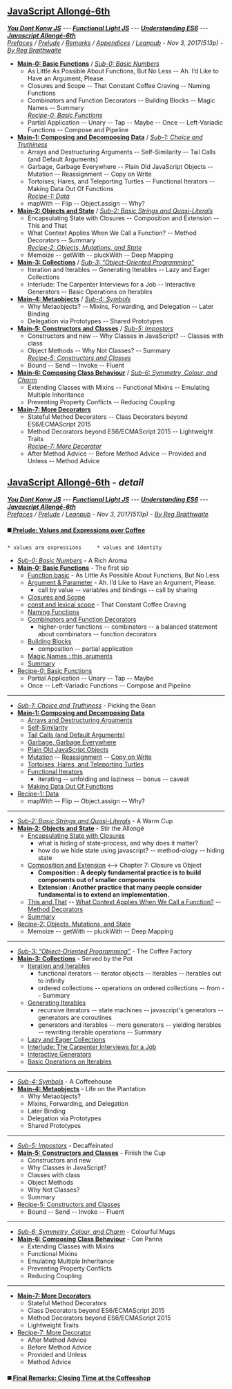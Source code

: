 <a name="top"></a>
## [JavaScript Allongé-6th](#middle)
***[You Dont Konw JS]** --- **[Functional Light JS]** --- **[Understanding ES6]** --- **[Javascript Allongé-6th]***      
*[Prefaces](book_1_preface.md) / [Prelude](book_2_prelude.md) / [Remarks](book_3_closing-time.md) / [Appendices](book_4_appendices.md) / [Leanpub](https://leanpub.com/javascriptallongesix/read#leanpub-auto-about-javascript-allong) - Nov 3, 2017(513p) - [By Reg Braithwaite](https://github.com/raganwald)* 
* [**Main-0: Basic Functions**](main_0_functions.md) / [*Sub-0: Basic Numbers*](sub_0_numbers.md)   
  * As Little As Possible About Functions, But No Less -- Ah. I’d Like to Have an Argument, Please.
  * Closures and Scope -- That Constant Coffee Craving -- Naming Functions
  * Combinators and Function Decorators -- Building Blocks -- Magic Names -- Summary   
  *[Recipe-0: Basic Functions](main_0r_functions.md)*   
  * Partial Application -- Unary -- Tap -- Maybe -- Once -- Left-Variadic Functions -- Compose and Pipeline   
* [**Main-1: Composing and Decomposing Data**](main_1_Composing.md) / [*Sub-1: Choice and Truthiness*](sub_1_choice.md)   
  * Arrays and Destructuring Arguments -- Self-Similarity -- Tail Calls (and Default Arguments)
  * Garbage, Garbage Everywhere -- Plain Old JavaScript Objects -- Mutation -- Reassignment -- Copy on Write   
  * Tortoises, Hares, and Teleporting Turtles -- Functional Iterators -- Making Data Out Of Functions   
  *[Recipe-1: Data](main_1r_Composing.md)*  
  * mapWith -- Flip -- Object.assign -- Why?   
* [**Main-2: Objects and State**](main_2_objects.md) / [*Sub-2: Basic Strings and Quasi-Literals*](sub_2_strings.md)   
  * Encapsulating State with Closures -- Composition and Extension -- This and That   
  * What Context Applies When We Call a Function? -- Method Decorators -- Summary   
  *[Recipe-2: Objects, Mutations, and State](main_2r_objects.md)*   
  * Memoize -- getWith -- pluckWith -- Deep Mapping   
* [**Main-3: Collections**](main_3_collections.md) / [*Sub-3: “Object-Oriented Programming”*](sub_3_oop.md)  
  * Iteration and Iterables -- Generating Iterables -- Lazy and Eager Collections   
  * Interlude: The Carpenter Interviews for a Job -- Interactive Generators -- Basic Operations on Iterables   
* [**Main-4: Metaobjects**](main_4_metaobjects.md) / [*Sub-4: Symbols*](sub_4_symbols.md)   
  * Why Metaobjects? -- Mixins, Forwarding, and Delegation -- Later Binding    
  * Delegation via Prototypes -- Shared Prototypes   
* [**Main-5: Constructors and Classes**](main_5_constructors.md) / [*Sub-5: Impostors*](sub_5_impostors.md)   
  * Constructors and new -- Why Classes in JavaScript? -- Classes with class   
  * Object Methods -- Why Not Classes? -- Summary   
  *[Recipe-5: Constructors and Classes](main_5r_constructors.md)*   
  * Bound -- Send -- Invoke -- Fluent   
* [**Main-6: Composing Class Behaviour**](main_6_classes.md) / [*Sub-6: Symmetry, Colour, and Charm*](sub_6_colours.md)   
  * Extending Classes with Mixins -- Functional Mixins -- Emulating Multiple Inheritance   
  * Preventing Property Conflicts -- Reducing Coupling   
* [**Main-7: More Decorators**](main_7_dedorators.md)   
  * Stateful Method Decorators -- Class Decorators beyond ES6/ECMAScript 2015   
  * Method Decorators beyond ES6/ECMAScript 2015 -- Lightweight Traits   
  *[Recipe-7: More Decorator](main_7r_dedorators.md)*   
  * After Method Advice -- Before Method Advice -- Provided and Unless -- Method Advice   
  
<a name="middle"></a>
## [JavaScript Allongé-6th](#top) *- detail*
***[You Dont Konw JS][det_1]** --- **[Functional Light JS][det_2]** --- **[Understanding ES6][det_3]** --- **[Javascript Allongé-6th][det_4]***      
*[Prefaces](book_1_preface.md) / [Prelude](book_2_prelude.md) / [Leanpub](https://leanpub.com/javascriptallongesix/read#leanpub-auto-about-javascript-allong) - Nov 3, 2017(513p) - [By Reg Braithwaite](https://github.com/raganwald)*    
#### :black_medium_square:[ Prelude: Values and Expressions over Coffee](book_2_prelude.md)        
    * values are expressions     * values and identity  
* [*Sub-0: Basic Numbers*](sub_0_numbers.md) - A Rich Aroma   
* [**Main-0: Basic Functions**](main_0_functions.md#the-first-sip-basic-functions) - The first sip   
    * [Function basic](main_0_functions.md#as-little-as-possible-about-functions-but-no-less) - As Little As Possible About Functions, But No Less
    * [Argument & Parameter](main_0_functions.md#ah-id-like-to-have-an-argument-pleasezzz-fargs) - Ah. I’d Like to Have an Argument, Please.   
    	* call by value -- variables and bindings -- call by sharing
    * [Closures and Scope](main_0_functions.md#closures-and-scope)   
    * [const and lexical scope](main_0_functions.md#that-constant-coffee-craving) - That Constant Coffee Craving   
    * [Naming Functions](main_0_functions.md#naming-functions)     
    * [Combinators and Function Decorators](main_0_functions.md#combinators-and-function-decorators)  
        * higher-order functions -- combinators -- a balanced statement about combinators -- function decorators
    * [Building Blocks](main_0_functions.md#building-blocks)   
        * composition -- partial application
    * [Magic Names : this, aruments](main_0_functions.md#magic-names)     
    * [Summary](main_0_functions.md#summary)     
* [Recipe-0: Basic Functions](main_0r_functions.md)   
   * Partial Application -- Unary -- Tap -- Maybe   
   * Once -- Left-Variadic Functions -- Compose and Pipeline   
---   
* [*Sub-1: Choice and Truthiness*](sub_1_choice.md) - Picking the Bean   
* [**Main-1: Composing and Decomposing Data**](main_1_Composing.md)   
   * [Arrays and Destructuring Arguments](main_1_Composing.md#arrays-and-destructuring-arguments)
   * [Self-Similarity](main_1_Composing.md#self-similarity)
   * [Tail Calls (and Default Arguments)](main_1_Composing.md#tail-calls-and-default-arguments)   
   * [Garbage, Garbage Everywhere](main_1_Composing.md#garbage-garbage-everywhere)   
   * [Plain Old JavaScript Objects](main_1_Composing.md#plain-old-javascript-objects)   
   * [Mutation](main_1_Composing.md#mutation) -- [Reassignment](main_1_Composing.md#reassignment) -- [Copy on Write](main_1_Composing.md#copy-on-write)   
   * [Tortoises, Hares, and Teleporting Turtles](main_1_Composing.md#tortoises-hares-and-teleporting-turtles)   
   * [Functional Iterators](main_1_Composing.md#functional-iterators)
		* iterating -- unfolding and laziness -- bonus -- caveat
   * [Making Data Out Of Functions](main_1_Composing.md#making-data-out-of-functions)   
* [Recipe-1: Data](main_1r_Composing.md)   
   * mapWith -- Flip -- Object.assign -- Why?   
---   
* [*Sub-2: Basic Strings and Quasi-Literals*](sub_2_strings.md) - A Warm Cup   
* [**Main-2: Objects and State**](main_2_objects.md) - Stir the Allongé   
	* [Encapsulating State with Closures](main_2_objects.md#encapsulating-state-with-closures)
		* what is hiding of state-process, and why does it matter?
		* how do we hide state using javascript? -- method-ology -- hiding state
	* [Composition and Extension](main_2_objects.md#composition-and-extension) <--> Chapter 7: Closure vs Object
		* **Composition : A deeply fundamental practice is to build components out of smaller components**
		* **Extension : Another practice that many people consider fundamental is to extend an implementation.**
	* [This and That](main_2_objects.md#this-and-that) -- [What Context Applies When We Call a Function?](main_2_objects.md#what-context-applies-when-we-call-a-function) -- [Method Decorators](main_2_objects.md#method-decorators)
   * [Summary](main_2_objects.md#summary)
* [Recipe-2: Objects, Mutations, and State](main_2r_objects.md)   
   * Memoize -- getWith -- pluckWith -- Deep Mapping   
---
* [*Sub-3: “Object-Oriented Programming”*](sub_3_oop.md) - The Coffee Factory   
* [**Main-3: Collections**](main_3_collections.md) - Served by the Pot   
    * [Iteration and Iterables](main_3_collections.md#iteration-and-iterables)   
		* functional iterators -- iterator objects -- iterables -- iterables out to infinity
		* ordered collections -- operations on ordered collections -- from -- Summary
    * [Generating Iterables](main_3_collections.md#generating-iterables)   
		* recursive iterators -- state machines -- javascript's generators -- generators are coroutines
		* generators and iterables -- more generators -- yielding iterables -- rewriting iterable operations -- Summary
    * [Lazy and Eager Collections](main_3_collections.md#lazy-and-eager-collections)   
    * [Interlude: The Carpenter Interviews for a Job](main_3_collections.md#interlude-the-carpenter-interviews-for-a-job)   
    * [Interactive Generators](main_3_collections.md#interactive-generators)   
    * [Basic Operations on Iterables](main_3_collections.md#basic-operations-on-iterables)   
---
* [*Sub-4: Symbols*](sub_4_symbols.md) - A Coffeehouse   
* [**Main-4: Metaobjects**](main_4_metaobjects.md) - Life on the Plantation   
   * Why Metaobjects?   
   * Mixins, Forwarding, and Delegation      
   * Later Binding    
   * Delegation via Prototypes   
   * Shared Prototypes   
---
* [*Sub-5: Impostors*](sub_5_impostors.md) - Decaffeinated   
* [**Main-5: Constructors and Classes**](main_5_constructors.md) - Finish the Cup   
   * Constructors and new   
   * Why Classes in JavaScript?   
   * Classes with class   
   * Object Methods   
   * Why Not Classes?   
   * Summary   
* [Recipe-5: Constructors and Classes](main_5r_constructors.md)   
   * Bound -- Send -- Invoke -- Fluent   
---
* [*Sub-6: Symmetry, Colour, and Charm*](sub_6_colours.md) - Colourful Mugs   
* [**Main-6: Composing Class Behaviour**](main_6_classes.md) - Con Panna   
   * Extending Classes with Mixins   
   * Functional Mixins   
   * Emulating Multiple Inheritance   
   * Preventing Property Conflicts   
   * Reducing Coupling   
---
* [**Main-7: More Decorators**](main_7_dedorators.md)   
   * Stateful Method Decorators   
   * Class Decorators beyond ES6/ECMAScript 2015   
   * Method Decorators beyond ES6/ECMAScript 2015   
   * Lightweight Traits   
* [Recipe-7: More Decorator](main_7r_dedorators.md)   
   * After Method Advice   
   * Before Method Advice   
   * Provided and Unless   
   * Method Advice   
#### :black_medium_square:[ Final Remarks: Closing Time at the Coffeeshop](book_3_closing-time.md)   

[You Dont Konw JS]: https://github.com/kiyounglee/You-Dont-Know-JS/blob/master/toc.md#top
[Functional Light JS]: https://github.com/kiyounglee/Functional-Light-JS/blob/master/manuscript/toc.md#top
[Understanding ES6]: https://github.com/kiyounglee/understandinges6/blob/master/manuscript/toc.md#top
[Javascript Allongé-6th]: https://github.com/kiyounglee/javascript-allonge-six/blob/master/myAllonge/markdown/toc.md#top

[det_1]: https://github.com/kiyounglee/You-Dont-Know-JS/blob/master/toc.md#middle
[det_2]: https://github.com/kiyounglee/Functional-Light-JS/blob/master/manuscript/toc.md#middle
[det_3]: https://github.com/kiyounglee/understandinges6/blob/master/manuscript/toc.md#middle
[det_4]: https://github.com/kiyounglee/javascript-allonge-six/blob/master/myAllonge/markdown/toc.md#middle
